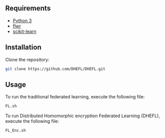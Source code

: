 ## Requirements
-   [Python 3](https://www.python.org/downloads/)
-   [flwr](https://github.com/adap/flower)
-   [scikit-learn](https://scikit-learn.org/stable/)
## Installation

Clone the repository:
```bash
git clone https://github.com/DHEFL/DHEFL.git 
```
## Usage
To run the traditional federated learning, execute the following file:
```bash
FL.sh
```
To run Distributed Homomorphic encryption Federated Learning (DHEFL), execute the following file:
```bash
FL_Enc.sh
```